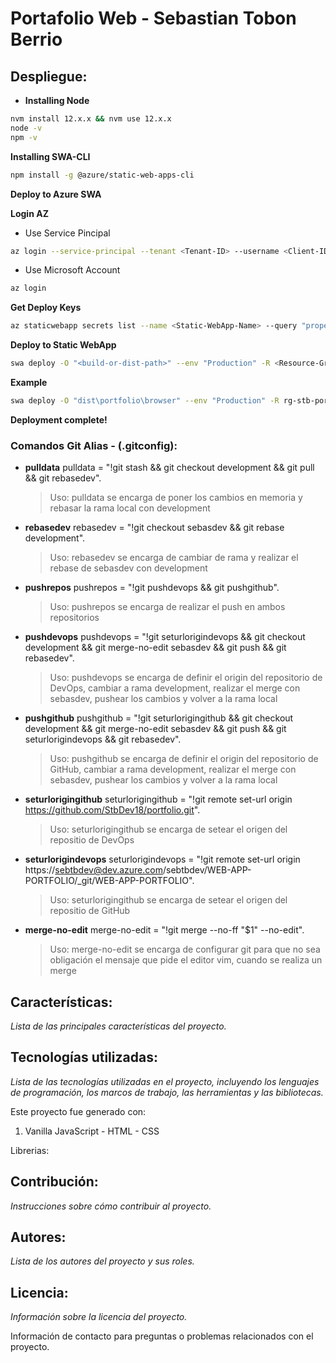 # Portafolio Web - Sebastian Tobon Berrio

## Despliegue:

- **Installing Node**

```bash
nvm install 12.x.x && nvm use 12.x.x
node -v
npm -v
```

**Installing SWA-CLI**
```bash
npm install -g @azure/static-web-apps-cli
```

**Deploy to Azure SWA**

**Login AZ**

- Use Service Pincipal
```bash
az login --service-principal --tenant <Tenant-ID> --username <Client-ID> --password <Client-secret>
```
- Use Microsoft Account
```bash
az login
```

**Get Deploy Keys**
```bash
az staticwebapp secrets list --name <Static-WebApp-Name> --query "properties.apiKey"
```

**Deploy to Static WebApp**
```bash
swa deploy -O "<build-or-dist-path>" --env "Production" -R <Resource-Group-Name> -n <Static-WebApp-Name> --deployment-token "<Token-Obtained>"
```

**Example**
```bash
swa deploy -O "dist\portfolio\browser" --env "Production" -R rg-stb-portafolio -n swa-stb-portafolio --deployment-token "91fd2cc8ab14ac9c9e00689463164a8e999c14965cdecdaf9ae37832a54853075-c32ede7b-bedb-4ba1-80b4-2d2c4403c1cd00f340333"
```
**Deployment complete!**

### Comandos Git Alias - (.gitconfig):

- **pulldata** pulldata = "!git stash && git checkout development && git pull && git rebasedev".

  > Uso: pulldata se encarga de poner los cambios en memoria y rebasar la rama local con development
  
- **rebasedev** rebasedev = "!git checkout sebasdev && git rebase development".
  > Uso: rebasedev se encarga de cambiar de rama y realizar el rebase de sebasdev con development

- **pushrepos** pushrepos = "!git pushdevops && git pushgithub".
  > Uso: pushrepos se encarga de realizar el push en ambos repositorios

- **pushdevops** pushdevops = "!git seturlorigindevops && git checkout development && git merge-no-edit sebasdev && git push && git rebasedev".
  > Uso: pushdevops se encarga de definir el origin del repositorio de DevOps, cambiar a rama development, realizar el merge con sebasdev, pushear los cambios y volver a la rama local

- **pushgithub** pushgithub = "!git seturlorigingithub && git checkout development && git merge-no-edit sebasdev && git push && git seturlorigindevops && git rebasedev".
  > Uso: pushgithub se encarga de definir el origin del repositorio de GitHub, cambiar a rama development, realizar el merge con sebasdev, pushear los cambios y volver a la rama local

- **seturlorigingithub** seturlorigingithub = "!git remote set-url origin https://github.com/StbDev18/portfolio.git".
  > Uso: seturlorigingithub se encarga de setear el origen del repositio de DevOps

- **seturlorigindevops** seturlorigindevops = "!git remote set-url origin https://sebtbdev@dev.azure.com/sebtbdev/WEB-APP-PORTFOLIO/_git/WEB-APP-PORTFOLIO".
  > Uso: seturlorigingithub se encarga de setear el origen del repositio de GitHub

- **merge-no-edit** merge-no-edit = "!git merge --no-ff "$1" --no-edit".
  > Uso: merge-no-edit se encarga de configurar git para que no sea obligación el mensaje que pide el editor vim, cuando se realiza un merge


## Características:

_Lista de las principales características del proyecto._

## Tecnologías utilizadas:

_Lista de las tecnologías utilizadas en el proyecto, incluyendo los lenguajes de programación, los marcos de trabajo, las herramientas y las bibliotecas._

Este proyecto fue generado con:

1. Vanilla JavaScript - HTML - CSS

Librerias:

## Contribución:

_Instrucciones sobre cómo contribuir al proyecto._

## Autores:

_Lista de los autores del proyecto y sus roles._

## Licencia:

_Información sobre la licencia del proyecto._

Información de contacto para preguntas o problemas relacionados con el proyecto.
